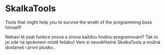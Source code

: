 # SkalkaTools
Tools that might help you to survive the wrath of the programming boss himself!

Nebaví tě psát funkce znova a znova každou hodinu programování? Tak to jsi zde na správnem místě fešáku! 
Vem si neuvěřitelné SkalkaTools a možná dostaneš i první plusko..
